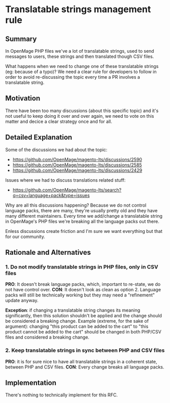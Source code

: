 # Translatable strings management rule

## Summary

In OpenMage PHP files we've a lot of translatable strings, used to send messages to users, these strings and then translated though CSV files.

What happens when we need to change one of these translatable strings (eg: because of a typo)?
We need a clear rule for developers to follow in order to avoid re-discussing the topic every time a PR involves a translatable string.

## Motivation

There have been too many discussions (about this specific topic) and it's not useful to keep doing it over and over again, we need to vote on this matter and decice a clear strategy once and for all.

## Detailed Explanation

Some of the discussions we had about the topic:
- https://github.com/OpenMage/magento-lts/discussions/2590
- https://github.com/OpenMage/magento-lts/discussions/2585
- https://github.com/OpenMage/magento-lts/discussions/2429

Issues where we had to discuss translations related stuff:
- https://github.com/OpenMage/magento-lts/search?q=csv+language+pack&type=issues

Why are all this discussions happening? Because we do not control language packs, there are many, they're usually pretty old and they have many different maintainers.
Every time we add/change a translatable string in OpenMage's PHP files we're breaking all the language packs out there.

Enless discussions create friction and I'm sure we want everything but that for our community.

## Rationale and Alternatives

### 1. Do not modify translatable strings in PHP files, only in CSV files

**PRO**: It doesn't break language packs, which, important to re-state, we do not have control over.
**CON**: It doesn't look as clean as option 2. Language packs will still be technically working but they may need a "refinement" update anyway.

**Exception**: if changing a translatable string changes its meaning significantly, then this solution shouldn't be applied and the change should be considered a breaking change.
Example (extreme, for the sake of argument): changing "this product can be added to the cart" to "this product cannot be added to the cart" should be changed in both PHP/CSV files and considered a breaking change.

### 2. Keep translatable strings in sync between PHP and CSV files

**PRO**: it is for sure nice to have all translatable strings in a coherent state, between PHP and CSV files.
**CON**: Every change breaks all language packs.

## Implementation

There's nothing to technically implement for this RFC.
